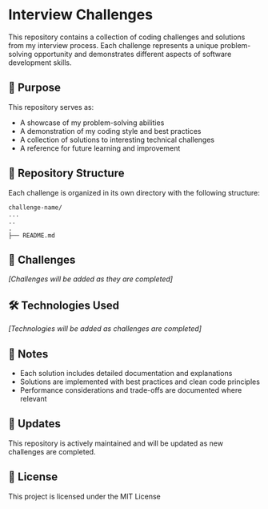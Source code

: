 # Interview Challenges 

This repository contains a collection of coding challenges and solutions from my interview process. Each challenge represents a unique problem-solving opportunity and demonstrates different aspects of software development skills.

## 🎯 Purpose

This repository serves as:
- A showcase of my problem-solving abilities
- A demonstration of my coding style and best practices
- A collection of solutions to interesting technical challenges
- A reference for future learning and improvement

## 📁 Repository Structure

Each challenge is organized in its own directory with the following structure:
```
challenge-name/
...
..
.
├── README.md 
```

## 🚀 Challenges

*[Challenges will be added as they are completed]*

## 🛠️ Technologies Used

*[Technologies will be added as challenges are completed]*

## 📝 Notes

- Each solution includes detailed documentation and explanations
- Solutions are implemented with best practices and clean code principles
- Performance considerations and trade-offs are documented where relevant

## 🔄 Updates

This repository is actively maintained and will be updated as new challenges are completed.

## 📄 License

This project is licensed under the MIT License 
